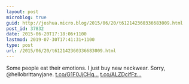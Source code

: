 ```yaml
---
layout: post
microblog: true
guid: http://joshua.micro.blog/2015/06/20/t612142360336683009.html
post_id: 37832
date: 2015-06-20T17:18:06+1100
lastmod: 2019-07-30T17:41:31+1100
type: post
url: /2015/06/20/t612142360336683009.html
---
```

Some people eat their emotions. I just buy new neckwear. Sorry, @hellobrittanyjane. [t.co/G1F0JjCHq...](http://t.co/G1F0JjCHq8) [t.co/ALZDcifFz...](http://t.co/ALZDcifFz9)
